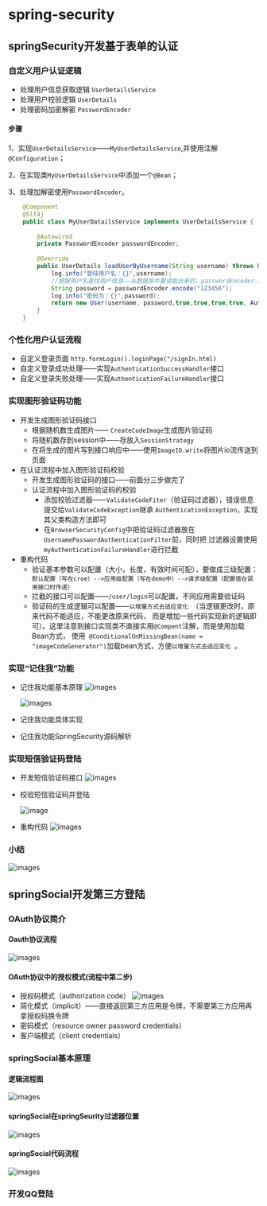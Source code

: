 # spring-security

## springSecurity开发基于表单的认证

### 自定义用户认证逻辑

* 处理用户信息获取逻辑    `UserDetailsService`
* 处理用户校验逻辑         `UserDetails`
* 处理密码加密解密         `PasswordEncoder` 

#### 步骤
1、实现`UserDetailsService`——`MyUserDetailsService`,并使用注解`@Configuration`；

2、在实现类`MyUserDetailsService`中添加一个`@Bean`；

3、处理加解密使用`PasswordEncoder`。
```java
    @Component
    @Slf4j
    public class MyUserDatailsService implements UserDetailsService {
    
        @Autowired
        private PasswordEncoder passwordEncoder;
    
        @Override
        public UserDetails loadUserByUsername(String username) throws UsernameNotFoundException {
            log.info("登陆用户名：{}",username);
            //根据用户名查找用户信息——从数据库中要读取出来的，passwordEncoder.encode方法是加密时使用的，这里应该只读取数据库的密码
            String password = passwordEncoder.encode("123456");
            log.info("密码为：{}",password);
            return new User(username, password,true,true,true,true, AuthorityUtils.commaSeparatedStringToAuthorityList("ADMIN"));
        }
    }
```
### 个性化用户认证流程

* 自定义登录页面  `http.formLogin().loginPage("/signIn.html)`
* 自定义登录成功处理——实现`AuthenticationSuccessHandler`接口
* 自定义登录失败处理——实现`AuthenticationFailureHandler`接口

### 实现图形验证码功能

* 开发生成图形验证码接口
    * 根据随机数生成图片—— `CreateCodeImage`生成图片验证码
    * 将随机数存到session中——存放入`SessionStrategy`
    * 在将生成的图片写到接口响应中——使用`ImageIO.write`将图片io流传送到页面
* 在认证流程中加入图形验证码校验
    * 开发生成图形验证码的接口——前面分三步做完了
    * 认证流程中加入图形验证码的校验
        * 添加校验过滤器——`ValidateCodeFiter`（验证码过滤器），错误信息提交给`ValidateCodeException`继承
        `AuthenticationException`，实现其父类构造方法即可
        * 在`BrowserSecurityConfig`中把验证码过滤器放在`UsernamePasswordAuthenticationFilter`前，同时把
        过滤器设置使用`myAuthenticationFailureHandler`进行拦截
* 重构代码
    * 验证基本参数可以配置（大小，长度，有效时间可配），要做成三级配置：
    ``` 默认配置（写在croe）-->应用级配置（写在demo中）-->请求级配置（配置值在调用接口时传递）```
    * 拦截的接口可以配置——`/user/login`可以配置，不同应用需要验证码
    * 验证码的生成逻辑可以配置——`以增量方式去适应变化 `（当逻辑更改时，原来代码不能适应，不能更改原来代码，
    而是增加一些代码实现新的逻辑即可）。这里注意到接口实现类不直接实用`@Compent`注解，而是使用加载Bean方式，
    使用` @ConditionalOnMissingBean(name = "imageCodeGenerator")`加载bean方式，方便`以增量方式去适应变化 `。
### 实现“记住我”功能
* 记住我功能基本原理
    ![images](image/记住我原理图.png)
    
    ![images](image/springSecurity基本原理图.png)
    
* 记住我功能具体实现
* 记住我功能SpringSecurity源码解析
### 实现短信验证码登陆
* 开发短信验证码接口
![images](image/短信验证码重构.png)
* 校验短信验证码并登陆
    
   ![image](image/短信登陆请求验证.png)
* 重构代码
  ![images](image/重构短信验证码2.png)
### 小结
![images](image/小结——基于表单认证.png)

## springSocial开发第三方登陆

### OAuth协议简介
#### Oauth协议流程
![images](image/Oauth协议流程.png)
#### OAuth协议中的授权模式(流程中第二步)
* 授权码模式（authorization code）
![images](image/授权码模式.png)
* 简化模式（implicit）——直接返回第三方应用是令牌，不需要第三方应用再拿授权码换令牌
* 密码模式（resource owner password credentials）
* 客户端模式（client credentials）
### springSocial基本原理
#### 逻辑流程图
![images](image/springSocial基本原理.png)
#### springSocial在springSeurity过滤器位置
![images](image/springSocial在springSeurity过滤器位置.png)
#### springSocial代码流程
![images](image/springSocial代码流程.png)

### 开发QQ登陆



  